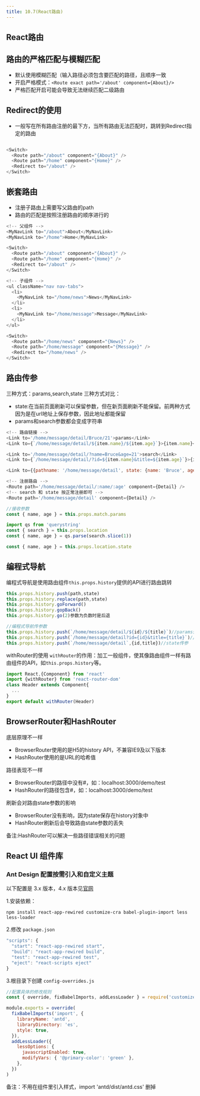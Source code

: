 ```yaml
---
title: 10.7(React路由)
---
```


## **React路由**

## **路由的严格匹配与模糊匹配**

- 默认使用模糊匹配（输入路径必须包含要匹配的路径，且顺序一致
- 开启严格模式：`<Route exact path='/about' component={About}/>`
- 严格匹配开启可能会导致无法继续匹配二级路由

## Redirect的使用

- 一般写在所有路由注册的最下方，当所有路由无法匹配时，跳转到Redirect指定的路由

```js

<Switch>
  <Route path="/about" component="{About}" />
  <Route path="/home" component="{Home}" />
  <Redirect to="/about" />
</Switch>
```

## **嵌套路由**

- 注册子路由上需要写父路由的path
- 路由的匹配是按照注册路由的顺序进行的
  
```js
<!-- 父组件 -->
<MyNavLink to="/about">About</MyNavLink>
<MyNavLink to="/home">Home</MyNavLink>

<Switch>
  <Route path="/about" component="{About}" />
  <Route path="/home" component="{Home}" />
  <Redirect to="/about" />
</Switch>
```

```js
<!-- 子组件 -->
<ul className="nav nav-tabs">
  <li>
    <MyNavLink to="/home/news">News</MyNavLink>
  </li>
  <li>
    <MyNavLink to="/home/message">Message</MyNavLink>
  </li>
</ul>

<Switch>
  <Route path="/home/news" component="{News}" />
  <Route path="/home/message" component="{Message}" />
  <Redirect to="/home/news" />
</Switch>
```

## **路由传参**

三种方式：params,search,state
三种方式对比：

- state:在当前页面刷新可以保留参数，但在新页面刷新不能保留。前两种方式因为是在url地址上保存参数，因此地址都能保留
- params和search参数都会变成字符串
  
```js
<!-- 路由链接 -->
<Link to='/home/message/detail/Bruce/21'>params</Link>
<Link to={`/home/message/detail/${item.name}/${item.age}`}>{item.name}</Link>

<Link to='/home/message/detail/?name=Bruce&age=21'>search</Link>
<Link to={`/home/message/detail/?id=${item.name}&title=${item.age}`}>{item.name}</Link>

<Link to={{pathname: '/home/message/detail', state: {name: 'Bruce', age: 21}}}>state</Link>

<!-- 注册路由 -->
<Route path='/home/message/detail/:name/:age' component={Detail} />
<!-- search 和 state 按正常注册即可 -->
<Route path='/home/message/detail' component={Detail} />
```

```js
//接收参数
const { name, age } = this.props.match.params

import qs from 'querystring'
const { search } = this.props.location
const { name, age } = qs.parse(search.slice(1))

const { name, age } = this.props.location.state
```

## 编程式导航

编程式导航是使用路由组件`this.props.history`提供的API进行路由跳转

```js
this.props.history.push(path,state)
this.props.history.replace(path,state)
this.props.history.goForward()
this.props.history.gopBack()
this.props.history.go(2)参数为负数时是后退
```

```js
//编程式导航传参数
this.props.history.push(`/home/message/detail/${id}/${title}`)//params传参
this.props.history.push(`/home/message/detail?id={id}&title={title}`)//search传参
this.props.history.push(`/home/message/detail`,{id,title})//state传参
```

withRouter的使用
`withRouter`的作用：加工一般组件，使其像路由组件一样有路由组件的API，如`this.props.history`等。

```js
import React,{Component} from 'react'
import {withRouter} from 'react-router-dom'
class Header extends Component{
  ...
}
export default withRouter(Header)
```

## BrowserRouter和HashRouter

底层原理不一样

- BrowserRouter使用的是H5的history API，不兼容IE9及以下版本
- HashRouter使用的是URL的哈希值

路径表现不一样

- BrowserRouter的路径中没有#，如：localhost:3000/demo/test
- HashRouter的路径包含#，如：localhost:3000/demo/test

刷新会对路由state参数的影响

- BrowserRouter没有影响，因为state保存在history对象中
- HashRouter刷新后会导致路由state参数的丢失

备注:HashRouter可以解决一些路径错误相关的问题

## React UI 组件库

### Ant Design 配置按需引入和自定义主题

以下配置是 3.x 版本，4.x 版本见[官网](https://3x.ant.design/index-cn)

1.安装依赖：

```git
npm install react-app-rewired customize-cra babel-plugin-import less less-loader
```

2.修改 `package.json`

```js
"scripts": {
  "start": "react-app-rewired start",
  "build": "react-app-rewired build",
  "test": "react-app-rewired test",
  "eject": "react-scripts eject"
}
```

3.根目录下创建 `config-overrides.js`

```js
//配置具体的修改规则
const { override, fixBabelImports, addLessLoader } = require('customize-cra')

module.exports = override(
  fixBabelImports('import', {
    libraryName: 'antd',
    libraryDirectory: 'es',
    style: true,
  }),
  addLessLoader({
    lessOptions: {
      javascriptEnabled: true,
      modifyVars: { '@primary-color': 'green' },
    },
  })
)
```

备注：不用在组件里引入样式，import 'antd/dist/antd.css' 删掉
